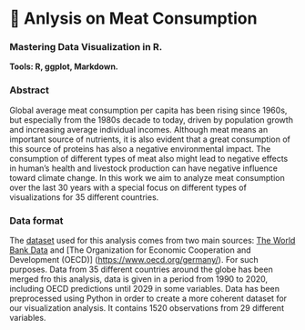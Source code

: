 # 🥩 Anlysis on Meat Consumption
### Mastering Data Visualization in R.
**Tools: R, ggplot, Markdown.**

### Abstract
Global average meat consumption per capita has been rising since 1960s, but especially from the 1980s decade to today, driven by population growth and increasing average individual incomes. Although meat means an important source of nutrients, it is also evident that a great consumption of this source of proteins has also a negative environmental impact. The consumption of different types of meat also might lead to negative effects in human’s health and livestock production can have negative influence toward climate change. In this work we aim to analyze meat consumption over the last 30 years with a special focus on different types of visualizations for 35 different countries.

### Data format
The [dataset](https://github.com/AdriaSG/Analysis_on_Meat_Consumption/blob/main/data_combined_v7.csv) used for this analysis comes from two main sources: [The World Bank Data](https://data.worldbank.org/) and [The Organization for Economic Cooperation and Development (OECD)] (https://www.oecd.org/germany/). For such purposes. Data from 35 different countries around the globe has been merged fro this analysis, data is given in a period from 1990 to 2020, including OECD predictions until 2029 in some variables. Data has been preprocessed using Python in order to create a more coherent dataset for our visualization analysis. It contains 1520 observations from 29 different variables.

